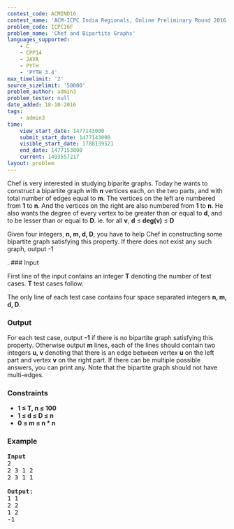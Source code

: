 ```yaml
---
contest_code: ACMIND16
contest_name: 'ACM-ICPC India Regionals, Online Preliminary Round 2016'
problem_code: ICPC16F
problem_name: 'Chef and Bipartite Graphs'
languages_supported:
    - C
    - CPP14
    - JAVA
    - PYTH
    - 'PYTH 3.4'
max_timelimit: '2'
source_sizelimit: '50000'
problem_author: admin3
problem_tester: null
date_added: 18-10-2016
tags:
    - admin3
time:
    view_start_date: 1477143000
    submit_start_date: 1477143000
    visible_start_date: 1788139521
    end_date: 1477153800
    current: 1493557217
layout: problem
---
```

Chef is very interested in studying biparite graphs. Today he wants to construct a bipartite graph with **n** vertices each, on the two parts, and with total number of edges equal to **m**. The vertices on the left are numbered from **1** to **n**. And the vertices on the right are also numbered from **1** to **n**. He also wants the degree of every vertex to be greater than or equal to **d**, and to be lesser than or equal to **D**. ie. for all **v**, **d** ≤ **deg(v)** ≤ **D**

Given four integers, **n, m, d, D**, you have to help Chef in constructing some bipartite graph satisfying this property. If there does not exist any such graph, output -1

. ### Input

First line of the input contains an integer **T** denoting the number of test cases. **T** test cases follow.

The only line of each test case contains four space separated integers **n, m, d, D**.

### Output

For each test case, output **-1** if there is no bipartite graph satisfying this property. Otherwise output **m** lines, each of the lines should contain two integers **u, v** denoting that there is an edge between vertex **u** on the left part and vertex **v** on the right part. If there can be multiple possible answers, you can print any. Note that the bipartite graph should not have multi-edges.

### Constraints

- **1 ≤ T, n ≤ 100**
- **1 ≤ d ≤ D ≤ n**
- **0 ≤ m ≤ n \* n**

### Example

<pre><b>Input</b>
2
2 3 1 2
2 3 1 1    

<b>Output:</b>
1 1
2 2
1 2
-1
</pre>